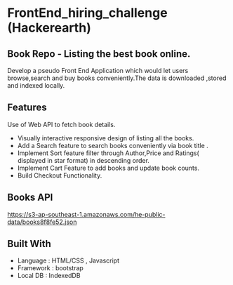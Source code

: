 # FrontEnd_hiring_challenge (Hackerearth)

## Book Repo - Listing the best book online.
Develop a pseudo Front End Application which would let users browse,search and buy books conveniently.The data is downloaded ,stored and indexed locally.

## Features
Use of Web API to fetch book details.
* Visually interactive responsive design of listing all the books.
* Add a Search feature to search books conveniently via book title .
* Implement Sort feature filter through Author,Price and Ratings( displayed in star format) in descending order.
* Implement Cart Feature to add books and update book counts.
* Build Checkout Functionality.

## Books API
https://s3-ap-southeast-1.amazonaws.com/he-public-data/books8f8fe52.json

## Built With
* Language : HTML/CSS , Javascript
* Framework : bootstrap
* Local DB : IndexedDB

